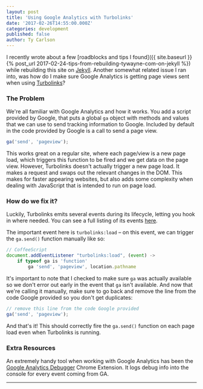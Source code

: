 ```yaml
---
layout: post
title: 'Using Google Analytics with Turbolinks'
date: '2017-02-26T14:55:00.000Z'
categories: development
published: false
author: Ty Carlson
---
```


I recently wrote about a few [roadblocks and tips I found]({{ site.baseurl }}{% post_url 2017-02-24-tips-from-rebuilding-tywayne-com-on-jekyll %}) while rebuilding this site on
[Jekyll](https://jekyllrb.com). Another somewhat related issue I ran into, was how do I make sure
Google Analytics is getting page views sent when using [Turbolinks](https://github.com/turbolinks/turbolinks)?

### The Problem

We're all familiar with Google Analytics and how it works. You add a script provided by Google,
that puts a global `ga` object with methods and values that we can use to send tracking information
to Google. Included by default in the code provided by Google is a call to send a page view.

```javascript
ga('send', 'pageview');
```

This works great on a regular site, where each page/view is a new page load, which triggers this
function to be fired and we get data on the page view. However, Turbolinks doesn't actually trigger
a new page load. It makes a request and swaps out the relevant changes in the DOM. This makes for
faster appearing websites, but also adds some complexity when dealing with JavaScript that is
intended to run on page load.

### How do we fix it?

Luckily, Turbolinks emits several events during its lifecycle, letting you hook in where needed. You
can see a full listing of its events [here](https://github.com/turbolinks/turbolinks#full-list-of-events).

The important event here is `turbolinks:load` – on this event, we can trigger the `ga.send()` function manually like so:

```javascript
// CoffeeScript
document.addEventListener "turbolinks:load", (event) ->
    if typeof ga is 'function'
        ga 'send', 'pageview', location.pathname
```

It's important to note that I checked to make sure `ga` was actually available so we don't error out
early in the event that `ga` isn't available. And now that we're calling it manually, make sure to
go back and remove the line from the code Google provided so you don't get duplicates:

```javascript
// remove this line from the code Google provided
ga('send', 'pageview');
```

And that's it! This should correctly fire the `ga.send()` function on each page load even when
Turbolinks is running.

### Extra Resources

An extremely handy tool when working with Google Analytics has been the [Google Analytics Debugger](https://chrome.google.com/webstore/detail/google-analytics-debugger/jnkmfdileelhofjcijamephohjechhna?hl=en) Chrome Extension. It logs debug info into the console for every event coming from GA.

---
